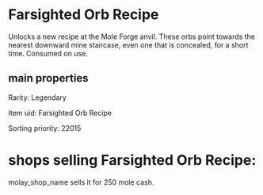 # Farsighted Orb Recipe

Unlocks a new recipe at the Mole Forge anvil. These orbs point towards the nearest downward mine staircase, even one that is concealed, for a short time. Consumed on use.

## main properties

Rarity: Legendary

Item uid: Farsighted Orb Recipe

Sorting priority: 22015

# shops selling Farsighted Orb Recipe:

molay_shop_name sells it for 250 mole cash.